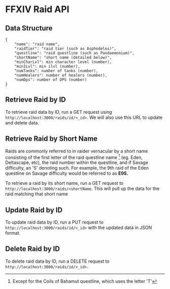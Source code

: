 # FFXIV Raid API

## Data Structure
```
{
    "name": "raid name",
    "raidTier": "raid tier (such as Asphodelos)",
    "questline": "raid questline (such as Pandaemonium)",
    "shortName": "short name (detailed below)",
    "minCharLvl": min character level (number),
    "minILvl": min ilvl (number),
    "numTanks": number of tanks (number),
    "numHealers": number of healers (number),
    "numDps": number of DPS (number)
}
```

## Retrieve Raid by ID
To retrieve raid data by ID, run a GET request using `http://localhost:3000/raids/id/<_id>`. We will also use this URL to update and delete data.

## Retrieve Raid by Short Name
Raids are commonly referred to in raider vernacular by a short name consisting of the first letter of the raid questline name [^1] (eg. Eden, Deltascape, etc), the raid number within the questline, and if Savage difficulty, an 'S' denoting such. For example, the 9th raid of the Eden questline on Savage difficulty would be referred to as **E9S.** 
 
To retrieve a raid by its short name, run a GET request to `http://localhost:3000/raids/<shortName`. This will pull up the data for the raid matching that short name

## Update Raid by ID
To update raid data by ID, run a PUT request to `http://localhost:3000/raids/id/<_id>` with the updated data in JSON format.

## Delete Raid by ID
To delete raid data by ID, run a DELETE request to `http://localhost:3000/raids/id/<_id>`.

[^1]: Except for the Coils of Bahamut questline, which uses the letter 'T'